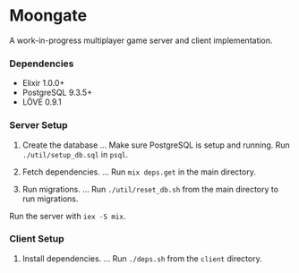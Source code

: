 # Moongate #

A work-in-progress multiplayer game server and client implementation.

### Dependencies ###

* Elixir 1.0.0+
* PostgreSQL 9.3.5+
* LÖVE 0.9.1

### Server Setup ###

1. Create the database
... Make sure PostgreSQL is setup and running. Run `./util/setup_db.sql` in `psql`.

2. Fetch dependencies.
... Run `mix deps.get` in the main directory.

3. Run migrations.
... Run `./util/reset_db.sh` from the main directory to run migrations.

Run the server with `iex -S mix`.

### Client Setup ###

1. Install dependencies.
... Run `./deps.sh` from the `client` directory.
